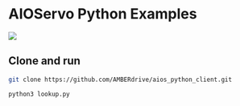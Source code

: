 # AIOServo Python Examples

![](https://img.shields.io/apm/l/badges)

## Clone and run

```bash
git clone https://github.com/AMBERdrive/aios_python_client.git
```

```bash
python3 lookup.py
```
